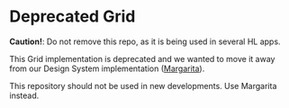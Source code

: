 # Deprecated Grid

**Caution!**: Do not remove this repo, as it is being used in several HL apps.

This Grid implementation is deprecated and we wanted to move it away from our Design System implementation ([Margarita](https://github.com/holaluz/margarita)).

This repository should not be used in new developments. Use Margarita instead.